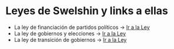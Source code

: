 
# Leyes de Swelshin y links a ellas

- La ley de financiación de partidos políticos → <a href="https://swelshin.github.io/Ley de Financiación de los Partidos Políticos.pdf"> Ir a la Ley</a>
- La ley de gobiernos y elecciones → <a href="https://swelshin.github.io/Ley de gobiernos y elecciones.pdf"> Ir a la Ley</a>
- La ley de transición de gobiernos → <a href="https://swelshin.github.io/_transición de gobiernos.pdf"> Ir a la Ley</a>
